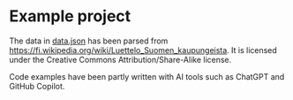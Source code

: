 # Example project

The data in [data.json](./data.json) has been parsed from https://fi.wikipedia.org/wiki/Luettelo_Suomen_kaupungeista. It is licensed under the Creative Commons Attribution/Share-Alike license.

Code examples have been partly written with AI tools such as ChatGPT and GitHub Copilot.
